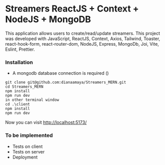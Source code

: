 # Streamers ReactJS + Context + NodeJS + MongoDB

This application allows users to create/read/update streamers. This project was developed with JavaScript, ReactJS, Context, Axios, Tailwind, Toaster, react-hook-form, react-router-dom, NodeJS, Express, MongoDb, Joi, Vite, Eslint, Prettier.

### Installation

* A mongodb database connection is required ()

```
git clone git@github.com:dianaamaya/Streamers_MERN.git
cd Streamers_MERN
npm install
npm run dev
in other terminal window
cd .\client
npm install
npm run dev
```
Now you can visit [http://localhost:5173/](http://localhost:5173/)

### To be implemented

* Tests on client
* Tests on server
* Deployment


